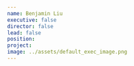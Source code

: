 ```yaml
---
name: Benjamin Liu
executive: false
director: false
lead: false
position:  
project:  
image: ../assets/default_exec_image.png
---
```

